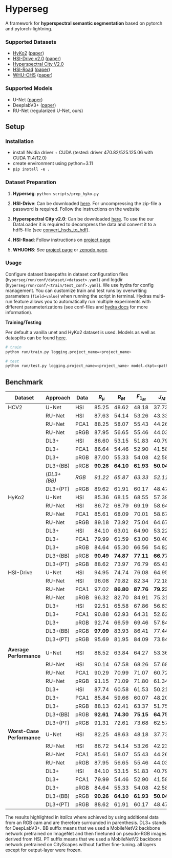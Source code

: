 # Hyperseg

A framework for **hyperspectral semantic segmentation** based on pytorch and pytorch-lightning. 

### Supported Datasets
* [HyKo2](https://wp.uni-koblenz.de/hyko/) ([paper](https://openaccess.thecvf.com/content_ICCV_2017_workshops/w3/html/Winkens_HyKo_A_Spectral_ICCV_2017_paper.html))
* [HSI-Drive v2.0](https://ipaccess.ehu.eus/HSI-Drive/) ([paper]([https://ipaccess.ehu.eus/HSI-Drive/files/IVS_2021_web.pdf](https://ieeexplore.ieee.org/document/9575298)))
* [Hyperspectral City V2.0](https://pbdl-ws.github.io/pbdl2021/challenge/download.html)
* [HSI-Road](https://github.com/NUST-Machine-Intelligence-Laboratory/hsi_road) ([paper](https://ieeexplore.ieee.org/document/9102890))
* [WHU-OHS](https://github.com/zjjerica/WHU-OHS-Pytorch) ([paper](https://www.sciencedirect.com/science/article/pii/S1569843222002102))

### Supported Models
* U-Net ([paper](https://link.springer.com/chapter/10.1007/978-3-319-24574-4_28))
* DeeplabV3+ ([paper](https://link.springer.com/chapter/10.1007/978-3-030-01234-2_49))
* RU-Net (regularized U-Net, ours)

## Setup

### Installation
* install Nvidia driver + CUDA (tested: driver 470.82/525.125.06 with CUDA 11.4/12.0)
* create environment using python=3.11
* `pip install -e .`

### Dataset Preparation

1. **Hyperseg**: `python scripts/prep_hyko.py`

2. **HSI-Drive**: Can be downloaded [here](https://ipaccess.ehu.eus/HSI-Drive/). For uncompressing the zip-file a password is required. Follow the instructions on the website

3. **Hyperspectral City v2.0**: Can be downloaded [here](https://pbdl-ws.github.io/pbdl2021/challenge/download.html). To use the our DataLoader it is required to decompress the data and convert it to a hdf5-file (see [convert_hsds_to_hdf](https://github.com/nickstheisen/hyperseg/blob/main/hyperseg/datasets/pbdl_utils.py#L56)). 

4. **HSI-Road**: Follow instructions on [project page](https://github.com/NUST-Machine-Intelligence-Laboratory/hsi_road)

5. **WHUOHS**: See [project page](https://github.com/zjjerica/WHU-OHS-Pytorch) or [zenodo page](https://zenodo.org/records/7258035#.ZCvESnZByUl).


### Usage


Configure dataset basepaths in dataset configuration files (`hyperseg/run/conf/dataset/<dataset>.yaml`) and logdir (`hyperseg/run/conf/<train/test_conf>.yaml`). 
We use hydra for config management. You can customize train and test runs by overwriting parameters (`field=value`) when running the script in terminal. Hydras multi-run feature allows you to automatically run multiple experiments with different parameterizations (see conf-files and [hydra docs](https://hydra.cc/docs/intro/) for more information).


**Training/Testing**

Per default a vanilla unet and HyKo2 dataset is used. Models as well as datasplits can be found [here](https://drive.google.com/drive/folders/1W55NqiP6Lb5SLxD1xYF8NKiF4fG89UyQ?usp=drive_link).


```bash
# train
python run/train.py logging.project_name=<project_name>
```

```bash
# test
python run/test.py logging.project_name=<project_name> model.ckpt=<path_to_checkpoint>
```

## Benchmark

|Dataset|Approach|Data|$R_\mu$|$R_M$|$F_{1_{M}}$|$J_M$|
|---|---|---|---|---|---|---|
|HCV2|U-Net|HSI                          |85.25|48.62|48.18|37.73|
| |RU-Net|HSI                            |87.63|54.14|53.26|43.33|
| |RU-Net|PCA1                           |88.25|58.07|55.43|44.26|
| |RU-Net|pRGB                           |87.95|56.65|55.46|44.03|
| |DL3+|HSI                              |86.60|53.15|51.83|40.79|
| |DL3+|PCA1                             |86.64|54.46|52.90|41.58|
| |DL3+|pRGB                             |87.00|55.33|54.08|42.58|
| |DL3+(BB)|pRGB                         |**90.26**|**64.10**|**61.93**|**50.04**|
| |(*DL3+(BB)*|*RGB*                      |*91.22*|*65.87*|*63.33*|*52.11*)|
| |DL3+(PT)|pRGB                         |89.62|61.91|60.17|48.47
|HyKo2|U-Net|HSI                         |85.36|68.15|68.55|57.39|
| |RU-Net|HSI                            |86.72|68.79|69.19|58.64|
| |RU-Net|PCA1                           |85.61|68.09|70.01|58.67|
| |RU-Net|pRGB                           |89.18|73.92|75.04|64.67|
| |DL3+|HSI                              |84.10|63.01|64.90|53.22|
| |DL3+|PCA1                             |79.99|61.59|63.00|50.40|
| |DL3+|pRGB                             |84.64|65.30|66.56|54.82|
| |DL3+(BB)|pRGB                         |**90.49**|**74.87**|**77.11**|**66.77**|
| |DL3+(PT)|pRGB                         |88.62|73.97|76.79|65.41|
|HSI-Drive|U-Net|HSI                     |94.95|74.74|76.08|64.95|
| |RU-Net|HSI                            |96.08|79.82|82.34|72.18|
| |RU-Net|PCA1                           |97.02|**86.80**|**87.76**|**79.23**|
| |RU-Net|pRGB                           |96.32|82.70|84.91|75.31|
| |DL3+|HSI                              |92.51|65.58|67.86|56.63|
| |DL3+|PCA1                             |90.88|62.93|64.31|52.62|
| |DL3+|pRGB                             |92.74|66.59|69.46|57.84|
| |DL3+(BB)|pRGB                         |**97.09**|83.93|86.41|77.44|
| |DL3+(PT)|pRGB                         |95.69|81.95|84.09|73.84|
| | |                                    |    |    |    |    |
|**Average </br> Performance**|U-Net|HSI |88.52|63.84|64.27|53.36|
| |RU-Net|HSI                            |90.14|67.58|68.26|57.68|
| |RU-Net|PCA1                           |90.29|70.99|71.07|60.72|
| |RU-Net|pRGB                           |91.15|71.09|71.80|61.34|
| |DL3+|HSI                              |87.74|60.58|61.53|50.21|
| |DL3+|PCA1                             |85.84|59.66|60.07|48.20|
| |DL3+|pRGB                             |88.13|62.41|63.37|51.75|
| |DL3+(BB)|pRGB                         |**92.61**|**74.30**|**75.15**|**64.75**|
| |DL3+(PT)|pRGB                         |91.31|72.61|73.68|62.57|
|**Worst-Case </br> Performance**|U-Net|HSI |82.25|48.63|48.18|37.73|
| |RU-Net|HSI                               |86.72|54.14|53.26|42.23| 
| |RU-Net|PCA1                              |85.61|58.07|55.43|44.26|
| |RU-Net|pRGB                              |87.95|56.65|55.46|44.03|
| |DL3+|HSI                                 |84.10|53.15|51.83|40.79|
| |DL3+|PCA1                                |79.99|54.46|52.90|41.58|
| |DL3+|pRGB                                |84.64|55.33|54.08|42.58|
| |DL3+(BB)|pRGB                            |**90.26**|**64.10**|**61.93**|**50.04**|
| |DL3+(PT)|pRGB                            |88.62|61.91|60.17|48.47|

The results highlighted in *italics* where achieved by using additional data from an RGB cam and are therefore surrounded in parenthesis. DL3+ stands for DeepLabV3+. BB suffix means that we used a MobileNetV2 backbone network pretrained on ImageNet and then finetuned on pseudo-RGB images derived from HSI. PT suffix means that we used a MobileNetV2 backbone network pretrained on CityScapes without further fine-tuning. all layers except for output-layer were frozen. 

